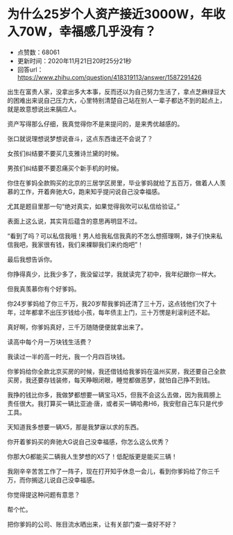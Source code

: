 # 为什么25岁个人资产接近3000W，年收入70W，幸福感几乎没有？
- 点赞数：68061
- 更新时间：2020年11月21日20时25分21秒
- 回答url：https://www.zhihu.com/question/418319113/answer/1587291426
<body>
 <p data-pid="I_aGlh_-">出生在富贵人家，没拿出多大本事，反而还以为自己努力生活了，拿点芝麻绿豆大的困难出来说自己压力大，心里特别清楚自己站在别人一辈子都达不到的起点上，就是故意想说出来膈应人。</p>
 <p data-pid="WOwEN2ei">资产写得那么仔细，我真觉得你不是来提问的，是来秀优越感的。</p>
 <p data-pid="wW9KBJyf">张口就说理想说梦想说奋斗，这点东西谁还不会说了？</p>
 <p data-pid="uD2kEQOF">女孩们纠结要不要买几支雅诗兰黛的时候。</p>
 <p data-pid="4u2D6eQ5">男孩们纠结要不要忍痛买个新手机的时候。</p>
 <p data-pid="jcyDZx8Z">你住在爹妈全款购买的北京的三居学区房里，毕业爹妈就给了五百万，做着人人羡慕的工作，开着奔驰大G，跑来知乎提问说自己没幸福感。</p>
 <p data-pid="DZwMmr5f">尤其是题目里那一句“绝对真实，如果觉得我吹可以私信给验证。”</p>
 <p data-pid="tht_scxs">表面上这么说，其实背后蕴含的意思再明显不过。</p>
 <p data-pid="5QCsSwEK">“看到了吗？可以私信我哦！男人给我私信我真的不怎么想搭理啊，妹子们快来私信我吧，我家很有钱，我们来裸聊我们来约炮吧”！</p>
 <p data-pid="eyI6schN">最后我想告诉你。</p>
 <p data-pid="GnU0Whl8">你挣得真少，比我少多了，我没留过学，我就读完了初中，我年纪跟你一样大。</p>
 <p data-pid="HigofXi3">但我真羡慕你有个好爹妈。</p>
 <p data-pid="Fw6WTwjk">你24岁爹妈给了你三千万，我20岁帮我爹妈还清了三十万，这点钱他们欠了十年，过年都拿不出压岁钱给小孩，每年债主上门，三十万愣是利滚利还不起。</p>
 <p data-pid="KJtq2rgu">真好啊，你爹妈真好，三千万随随便便就拿出来了。</p>
 <p data-pid="j8_AK0jw">读高中每个月一万块钱生活费？</p>
 <p data-pid="HcozCr4V">我读过一半的高一时光，我一个月四百块钱。</p>
 <p data-pid="OaEAmOau">你爹妈给你全款北京买房的时候，我还借钱给我爹妈在温州买房，我还要自己全款买房，我还要存钱装修，每天睁眼闭眼，睡觉都做恶梦，就怕自己挣不到钱。</p>
 <p data-pid="34_mgFvU">我挣的钱比你多，我做梦都想要一辆宝马X5，但我不会这么去做，因为我肩膀上责任很大。我打算买一辆比亚迪·唐，或者买一辆哈弗H6，我安慰自己车只是代步工具。</p>
 <p data-pid="_LcvL3QJ">天知道我多想要一辆X5，那是我梦寐以求的东西。</p>
 <p data-pid="YyiPvnNz">你开着爹妈买的奔驰大G说自己没幸福感，你怎么这么优秀？</p>
 <p data-pid="NlKGeqY4">你那大G都能买二辆我人生梦想的X5了！低配版更是能买三辆！</p>
 <p data-pid="U3aH8Rxs">我刚辛辛苦苦工作了一阵子，现在打开知乎休息一会儿，看到你爹妈给了你三千万，而你搁这儿说自己没幸福感。</p>
 <p data-pid="Vsbitpr3">你觉得提这种问题有意思？</p>
 <p data-pid="MvSfYu0N">帮个忙。</p>
 <p data-pid="ebyYRQEV">把你爹妈的公司、账目流水晒出来，让有关部门查一查好不好？</p>
</body>